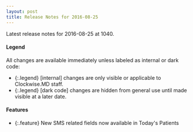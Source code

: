 ```yaml
---
layout: post
title: Release Notes for 2016-08-25
---
```


Latest release notes for 2016-08-25 at 1040.

<div class='legend' markdown='1'>

#### Legend

All changes are available immediately unless labeled as internal or dark code:

- {:.legend} [internal] changes are only visible or applicable to Clockwise.MD staff.
- {:.legend} [dark code] changes are hidden from general use until made visible at a later date.

</div>

<div class='features' markdown='1'>

#### Features

- {:.feature} New SMS related fields now available in Today's Patients

</div>


